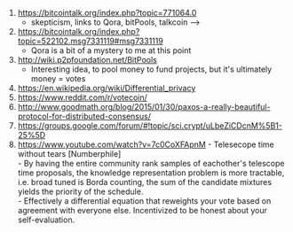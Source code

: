 

1. https://bitcointalk.org/index.php?topic=771064.0  
    - skepticism, links to Qora, bitPools, talkcoin -->
2. https://bitcointalk.org/index.php?topic=522102.msg7331119#msg7331119  
    - Qora is a bit of a mystery to me at this point  
3. http://wiki.p2pfoundation.net/BitPools  
    - Interesting idea, to pool money to fund projects, but it's ultimately money = votes  
4. https://en.wikipedia.org/wiki/Differential_privacy
5. https://www.reddit.com/r/votecoin/  
6. http://www.goodmath.org/blog/2015/01/30/paxos-a-really-beautiful-protocol-for-distributed-consensus/  
7. https://groups.google.com/forum/#!topic/sci.crypt/uLbeZiCDcnM%5B1-25%5D  
8. https://www.youtube.com/watch?v=7c0CoXFApnM - Telesecope time without tears [Numberphile]  
        - By having the entire community rank samples of eachother's telescope time proposals, the knowledge representation problem is more tractable, i.e. broad tuned is Borda counting, the sum of the candidate mixtures yields the priority of the schedule.  
        - Effectively a differential equation that reweights your vote based on agreement with everyone else. Incentivized to be honest about your self-evaluation.    
        
        
